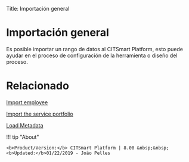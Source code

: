 Title: Importación general
# Importación general

Es posible importar un rango de datos al CITSmart Platform, esto puede ayudar en el proceso de configuración de la herramienta o diseño del proceso.



# Relacionado

[Import employee][1]

[Import the service portfolio][2]

[Load Metadata][3]

[1]:/es-es/citsmart-platform-8/platform-administration/data-and-import/employee-import.html
[2]:/es-es/citsmart-platform-8/platform-administration/data-and-import/portfolio-import-service-portfolio.html
[3]:/es-es/citsmart-platform-8/platform-administration/data-and-import/metadata-load.html

!!! tip "About"

    <b>Product/Version:</b> CITSmart Platform | 8.00 &nbsp;&nbsp;
    <b>Updated:</b>01/22/2019 - João Pelles  
	
